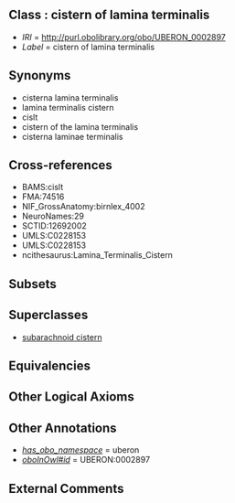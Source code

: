 
## Class : cistern of lamina terminalis

 * *IRI* = http://purl.obolibrary.org/obo/UBERON_0002897
 * *Label* = cistern of lamina terminalis

## Synonyms

 * cisterna lamina terminalis
 * lamina terminalis cistern
 * cislt
 * cistern of the lamina terminalis
 * cisterna laminae terminalis

## Cross-references

 * BAMS:cislt
 * FMA:74516
 * NIF_GrossAnatomy:birnlex_4002
 * NeuroNames:29
 * SCTID:12692002
 * UMLS:C0228153
 * UMLS:C0228153
 * ncithesaurus:Lamina_Terminalis_Cistern

## Subsets


## Superclasses

 * [subarachnoid cistern](../../UBERON/50/UBERON_0004050.md)

## Equivalencies


## Other Logical Axioms


## Other Annotations

 * *[has_obo_namespace](../../ce/oboInOwl#hasOBONamespace.md)* = uberon
 * *[oboInOwl#id](../../id/oboInOwl#id.md)* = UBERON:0002897

## External Comments

